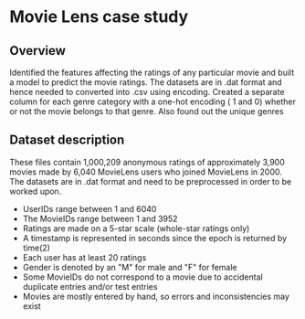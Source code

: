 # Movie Lens case study

## Overview
Identified the features affecting the ratings of any particular movie and built a model to predict the movie ratings. The datasets are in .dat format and hence 
needed to converted into .csv using encoding.
Created a separate column for each genre category with a one-hot encoding ( 1 and 0) whether or not the movie belongs to that genre. Also found out the unique genres 

## Dataset description
These files contain 1,000,209 anonymous ratings of approximately 3,900 movies made by 6,040 MovieLens users who joined MovieLens in 2000. The datasets are in .dat format 
and need to be preprocessed in order to be worked upon.
- UserIDs range between 1 and 6040 
- The MovieIDs range between 1 and 3952
- Ratings are made on a 5-star scale (whole-star ratings only)
- A timestamp is represented in seconds since the epoch is returned by time(2)
- Each user has at least 20 ratings
- Gender is denoted by an "M" for male and "F" for female
- Some MovieIDs do not correspond to a movie due to accidental duplicate entries and/or test entries
- Movies are mostly entered by hand, so errors and inconsistencies may exist

